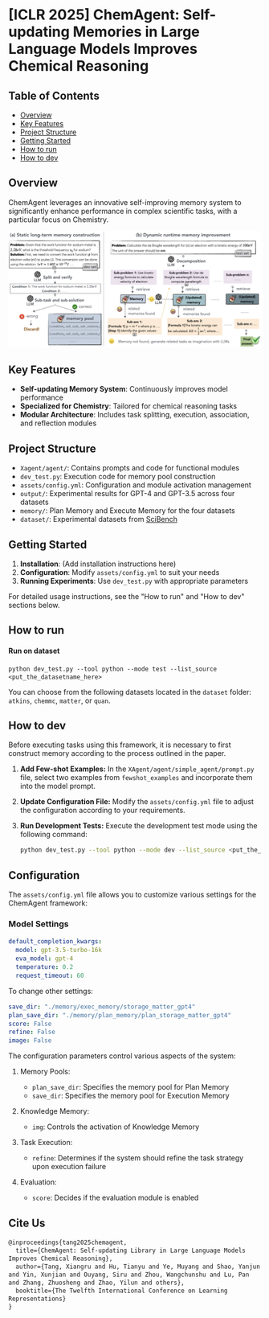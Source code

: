 # [ICLR 2025] ChemAgent: Self-updating Memories in Large Language Models Improves Chemical Reasoning
## Table of Contents

- [Overview](#overview)
- [Key Features](#key-features)
- [Project Structure](#project-structure)
- [Getting Started](#getting-started)
- [How to run](#how-to-run)
- [How to dev](#how-to-dev)

## Overview

ChemAgent leverages an innovative self-improving memory system to significantly enhance performance in complex scientific tasks, with a particular focus on Chemistry.

![ChemAgent Framework](./assets/readme/framework.jpg)

## Key Features

- **Self-updating Memory System**: Continuously improves model performance
- **Specialized for Chemistry**: Tailored for chemical reasoning tasks
- **Modular Architecture**: Includes task splitting, execution, association, and reflection modules

## Project Structure

- `Xagent/agent/`: Contains prompts and code for functional modules
- `dev_test.py`: Execution code for memory pool construction
- `assets/config.yml`: Configuration and module activation management
- `output/`: Experimental results for GPT-4 and GPT-3.5 across four datasets
- `memory/`: Plan Memory and Execute Memory for the four datasets
- `dataset/`: Experimental datasets from [SciBench](https://github.com/mandyyyyii/scibench)

## Getting Started

1. **Installation**: (Add installation instructions here)
2. **Configuration**: Modify `assets/config.yml` to suit your needs
3. **Running Experiments**: Use `dev_test.py` with appropriate parameters

For detailed usage instructions, see the "How to run" and "How to dev" sections below.

## How to run

#### Run on dataset

```
python dev_test.py --tool python --mode test --list_source <put_the_datasetname_here>
```

You can choose from the following datasets located in the `dataset` folder: `atkins`, `chemmc`, `matter`, or `quan`.

## How to dev

Before executing tasks using this framework, it is necessary to first construct memory according to the process outlined in the paper. 

1. **Add Few-shot Examples:**
   In the `XAgent/agent/simple_agent/prompt.py` file, select two examples from `fewshot_examples` and incorporate them into the model prompt. 

2. **Update Configuration File:**
   Modify the `assets/config.yml` file to adjust the configuration according to your requirements. 

3. **Run Development Tests:**
   Execute the development test mode using the following command:
   ```bash
   python dev_test.py --tool python --mode dev --list_source <put_the_datasetname_here>

## Configuration

The `assets/config.yml` file allows you to customize various settings for the ChemAgent framework:

### Model Settings

```yaml
default_completion_kwargs:
  model: gpt-3.5-turbo-16k
  eva_model: gpt-4
  temperature: 0.2
  request_timeout: 60
```

To change other settings:

```yaml
save_dir: "./memory/exec_memory/storage_matter_gpt4"
plan_save_dir: "./memory/plan_memory/plan_storage_matter_gpt4"
score: False
refine: False
image: False
```

The configuration parameters control various aspects of the system:

1. Memory Pools:
   - `plan_save_dir`: Specifies the memory pool for Plan Memory
   - `save_dir`: Specifies the memory pool for Execution Memory

2. Knowledge Memory:
   - `img`: Controls the activation of Knowledge Memory

3. Task Execution:
   - `refine`: Determines if the system should refine the task strategy upon execution failure

4. Evaluation:
   - `score`: Decides if the evaluation module is enabled

## Cite Us

```
@inproceedings{tang2025chemagent,
  title={ChemAgent: Self-updating Library in Large Language Models Improves Chemical Reasoning},
  author={Tang, Xiangru and Hu, Tianyu and Ye, Muyang and Shao, Yanjun and Yin, Xunjian and Ouyang, Siru and Zhou, Wangchunshu and Lu, Pan and Zhang, Zhuosheng and Zhao, Yilun and others},
  booktitle={The Twelfth International Conference on Learning Representations}
} 
```



